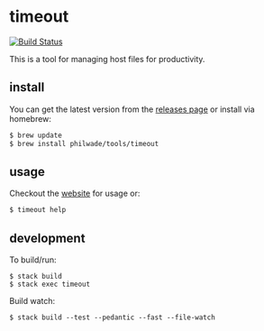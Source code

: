 # timeout


[![Build Status](https://travis-ci.org/philwade/timeout.svg?branch=master)](https://travis-ci.org/philwade/timeout)

This is a tool for managing host files for productivity.

## install

You can get the latest version from the [releases page](https://github.com/philwade/timeout/releases) or install via homebrew:

```bash
$ brew update
$ brew install philwade/tools/timeout
```

## usage

Checkout the [website](http://timeout.philwade.org) for usage or:
```bash
$ timeout help
```

## development

To build/run:

    $ stack build
    $ stack exec timeout

Build watch:

    $ stack build --test --pedantic --fast --file-watch
